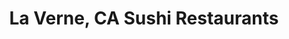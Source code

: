 ---
layout: city
title: La Verne, CA Sushi Restaurants
permalink: /california/la-verne/
stateAbbr: CA
stateName: California
cityName: La Verne
---